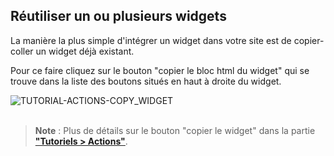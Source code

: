 
## Réutiliser un ou plusieurs widgets

La manière la plus simple d'intégrer un widget dans votre site est de copier-coller un widget déjà existant.

<p>
  Pour ce faire cliquez sur le bouton "copier le bloc html du widget" 
  <span
    class="icon">
    <i class="mdi mdi-code-tags"></i>
  </span>
  qui se trouve dans la liste des boutons situés en haut à droite du widget.
</p>

<div>
  <img
    alt="TUTORIAL-ACTIONS-COPY_WIDGET"
    src="https://raw.githubusercontent.com/multi-coop/gitribute-documentation-content/main/images/tutorial/commented/tutorial-08.png"
    />
</div>

<br>

> **Note** : Plus de détails sur le bouton "copier le widget" dans la partie **["Tutoriels > Actions"](/docs-widgets-overview)**.
